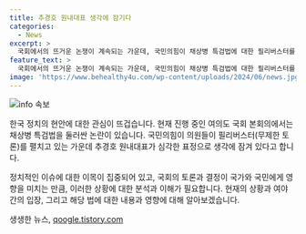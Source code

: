 ```yaml
---
title: 추경호 원내대표 생각에 잠기다
categories:
  - News
excerpt: >
  국회에서의 뜨거운 논쟁이 계속되는 가운데, 국민의힘이 채상병 특검법에 대한 필리버스터를 펼치고 있는 가운데 추경호 원내대표가 심각한 표정으로 생각에 잠겨 있다. 현재의 상황은 정국을 둘러싼 긴장감을 고조시키고 있으며, 채상병 특검법을 둘러싼 갈등이 한층 고조될 전망이다.
feature_text: >
  국회에서의 뜨거운 논쟁이 계속되는 가운데, 국민의힘이 채상병 특검법에 대한 필리버스터를 펼치고 있는 가운데 추경호 원내대표가 심각한 표정으로 생각에 잠겨 있다. 현재의 상황은 정국을 둘러싼 긴장감을 고조시키고 있으며, 채상병 특검법을 둘러싼 갈등이 한층 고조될 전망이다.
image: 'https://www.behealthy4u.com/wp-content/uploads/2024/06/news.jpg'
---
```


<p><img src="https://www.behealthy4u.com/wp-content/uploads/2024/06/news.jpg" alt="info 속보" /></p>

<p>한국 정치의 현안에 대한 관심이 뜨겁습니다. 현재 진행 중인 여의도 국회 본회의에서는 채상병 특검법을 둘러싼 논란이 있습니다. 국민의힘이 의원들이 필리버스터(무제한 토론)를 펼치고 있는 가운데 추경호 원내대표가 심각한 표정으로 생각에 잠겨 있다고 합니다.</p>

<p>정치적인 이슈에 대한 이목이 집중되어 있고, 국회의 토론과 결정이 국가와 국민에게 영향을 미치는 만큼, 이러한 상황에 대한 분석과 이해가 필요합니다. 현재의 상황과 여야 간의 입장, 그리고 해당 법에 대한 내용과 영향에 대해 알아보겠습니다.</p>
생생한 뉴스, <a href="https://qoogle.tistory.com" rel="dofollow">qoogle.tistory.com</a>


